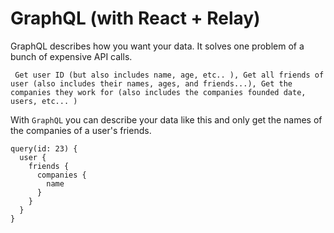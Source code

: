 # GraphQL (with React + Relay)

GraphQL describes how you want your data. It solves one problem of a bunch of expensive API calls.

```Example
 Get user ID (but also includes name, age, etc.. ), Get all friends of user (also includes their names, ages, and friends...), Get the companies they work for (also includes the companies founded date, users, etc... )
 ```

With `GraphQL` you can describe your data like this and only get the names of the companies of a user's friends.

```Example
query(id: 23) {
  user {
    friends {
      companies {
        name
      }
    }
  }
}
```

